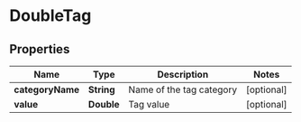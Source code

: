 

# DoubleTag


## Properties

| Name | Type | Description | Notes |
|------------ | ------------- | ------------- | -------------|
|**categoryName** | **String** | Name of the tag category |  [optional] |
|**value** | **Double** | Tag value |  [optional] |



